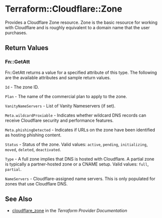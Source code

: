 # Terraform::Cloudflare::Zone

Provides a Cloudflare Zone resource. Zone is the basic resource for working with Cloudflare and is roughly equivalent to a domain name that the user purchases.

## Return Values

### Fn::GetAtt

Fn::GetAtt returns a value for a specified attribute of this type. The following are the available attributes and sample return values.

`Id` - The zone ID.

`Plan` - The name of the commercial plan to apply to the zone.

`VanityNameServers` - List of Vanity Nameservers (if set).

`Meta.wildcardProxiable` - Indicates whether wildcard DNS records can receive Cloudflare security and performance features.

`Meta.phishingDetected` - Indicates if URLs on the zone have been identified as hosting phishing content.

`Status` - Status of the zone. Valid values: `active`, `pending`, `initializing`, `moved`, `deleted`, `deactivated`.

`Type` - A full zone implies that DNS is hosted with Cloudflare. A partial zone is typically a partner-hosted zone or a CNAME setup. Valid values: `full`, `partial`.

`NameServers` - Cloudflare-assigned name servers. This is only populated for zones that use Cloudflare DNS.

## See Also

* [cloudflare_zone](https://www.terraform.io/docs/providers/cloudflare/r/zone.html) in the _Terraform Provider Documentation_